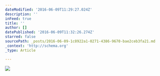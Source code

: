 ```yaml
---
dateModified: '2016-06-09T11:29:27.024Z'
description: ''
inFeed: true
title: ''
author: []
datePublished: '2016-06-09T11:32:26.274Z'
starred: false
sourcePath: _posts/2016-06-09-1c8922a1-0271-4386-9670-bae2ceb3fa21.md
_context: 'http://schema.org'
_type: Article

---
```

![](https://the-grid-user-content.s3-us-west-2.amazonaws.com/67c5f647-81d7-442c-80ed-6601cdaeb79f.jpg)
